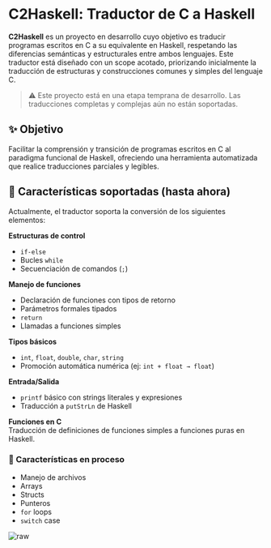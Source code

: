 # C2Haskell: Traductor de C a Haskell

**C2Haskell** es un proyecto en desarrollo cuyo objetivo es traducir programas escritos en C a su equivalente en Haskell, respetando las diferencias semánticas y estructurales entre ambos lenguajes. Este traductor está diseñado con un scope acotado, priorizando inicialmente la traducción de estructuras y construcciones comunes y simples del lenguaje C.


> ⚠️ Este proyecto está en una etapa temprana de desarrollo. Las traducciones completas y complejas aún no están soportadas.

## ✨ Objetivo

Facilitar la comprensión y transición de programas escritos en C al paradigma funcional de Haskell, ofreciendo una herramienta automatizada que realice traducciones parciales y legibles.

## 🔧 Características soportadas (hasta ahora)

Actualmente, el traductor soporta la conversión de los siguientes elementos:

**Estructuras de control**  
- `if-else` 
- Bucles `while` 
- Secuenciación de comandos (`;`)  

**Manejo de funciones**  
- Declaración de funciones con tipos de retorno  
- Parámetros formales tipados  
- `return` 
- Llamadas a funciones simples  

**Tipos básicos**  
- `int`, `float`, `double`, `char`, `string`  
- Promoción automática numérica (ej: `int + float → float`)  

**Entrada/Salida**  
- `printf` básico con strings literales y expresiones  
- Traducción a `putStrLn` de Haskell  

**Funciones en C**  
  Traducción de definiciones de funciones simples a funciones puras en Haskell.

### 📜 Características en proceso

- Manejo de archivos
- Arrays
- Structs
- Punteros
- `for` loops
- `switch` case


![raw](https://github.com/user-attachments/assets/0871eb29-90a7-40dc-81c1-66676e8b7c84)
